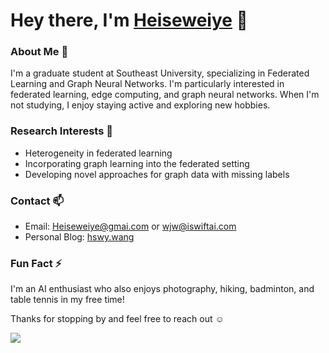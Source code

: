 # Hey there, I'm [Heiseweiye](https://github.com/Heiseweiye) 👋

### About Me 🚀

I'm a graduate student at Southeast University, specializing in Federated Learning and Graph Neural Networks. I'm particularly interested in federated learning, edge computing, and graph neural networks. When I'm not studying, I enjoy staying active and exploring new hobbies.

### Research Interests 🔭

- Heterogeneity in federated learning
- Incorporating graph learning into the federated setting
- Developing novel approaches for graph data with missing labels

### Contact 📫

- Email: Heiseweiye@gmai.com or wjw@iswiftai.com 
- Personal Blog: [hswy.wang](https://hswy.wang/)

### Fun Fact ⚡

I'm an AI enthusiast who also enjoys photography, hiking, badminton, and table tennis in my free time!

Thanks for stopping by and feel free to reach out ☺️
<!-- ![Heiseweiye's GitHub stats](https://github-readme-stats.vercel.app/api?username=Heiseweiye&show_icons=true&count_private=true&include_all_commits=true&theme=dracula) -->

<img align="left" src="https://github-readme-stats.vercel.app/api?username=Heiseweiye&show_icons=true&icon_color=0366d6&text_color=728096&bg_color=00000000&count_private=true&include_all_commits=true" />
